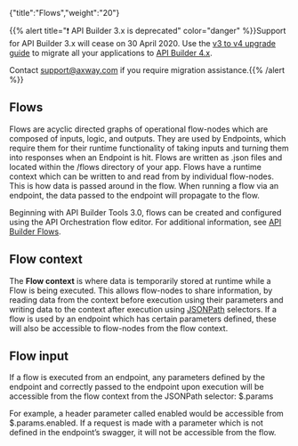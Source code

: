 {"title":"Flows","weight":"20"}

{{% alert title="❗️ API Builder 3.x is deprecated" color="danger" %}}Support for API Builder 3.x will cease on 30 April 2020. Use the [v3 to v4 upgrade guide](https://docs.axway.com/bundle/API_Builder_4x_allOS_en/page/api_builder_v3_to_v4_upgrade_guide.html) to migrate all your applications to [API Builder 4.x](https://docs.axway.com/bundle/API_Builder_4x_allOS_en/page/api_builder_getting_started_guide.html).

Contact [support@axway.com](mailto:support@axway.com) if you require migration assistance.{{% /alert %}}

## Flows

Flows are acyclic directed graphs of operational flow-nodes which are composed of inputs, logic, and outputs. They are used by Endpoints, which require them for their runtime functionality of taking inputs and turning them into responses when an Endpoint is hit. Flows are written as .json files and located within the /flows directory of your app. Flows have a runtime context which can be written to and read from by individual flow-nodes. This is how data is passed around in the flow. When running a flow via an endpoint, the data passed to the endpoint will propagate to the flow.

Beginning with API Builder Tools 3.0, flows can be created and configured using the API Orchestration flow editor. For additional information, see [API Builder Flows](/docs/appc/Axway_API_Builder/API_Builder/API_Builder_Developer_Guide/API_Builder_Flows/).

## Flow context

The **Flow context** is where data is temporarily stored at runtime while a Flow is being executed. This allows flow-nodes to share information, by reading data from the context before execution using their parameters and writing data to the context after execution using [JSONPath](/docs/appc/Axway_API_Builder/API_Builder/API_Builder_Developer_Guide/API_Builder_Project/Artifacts/Flows/JSONPath/) selectors. If a flow is used by an endpoint which has certain parameters defined, these will also be accessible to flow-nodes from the flow context.

## Flow input

If a flow is executed from an endpoint, any parameters defined by the endpoint and correctly passed to the endpoint upon execution will be accessible from the flow context from the JSONPath selector: $.params

For example, a header parameter called enabled would be accessible from $.params.enabled. If a request is made with a parameter which is not defined in the endpoint’s swagger, it will not be accessible from the flow.
